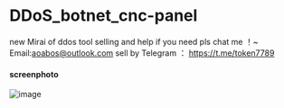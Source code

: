 # DDoS_botnet_cnc-panel
new Mirai of ddos tool
selling and help
if you need pls chat me ！~
Email:aoabos@outlook.com
sell by Telegram ： https://t.me/token7789
#### screenphoto
![image](https://user-images.githubusercontent.com/107782034/222940863-0b1eb828-6d70-4153-bfad-045b3de96cef.png)
